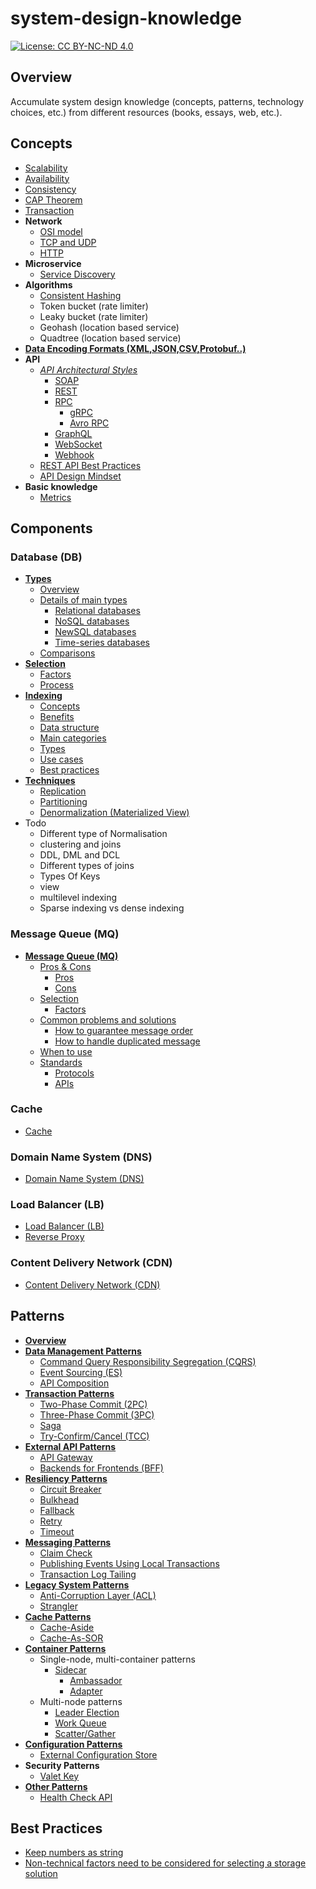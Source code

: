 # system-design-knowledge

[![License: CC BY-NC-ND 4.0](https://licensebuttons.net/l/by-nc-nd/4.0/80x15.png)](https://creativecommons.org/licenses/by-nc-nd/4.0/)

## Overview
Accumulate system design knowledge (concepts, patterns, technology choices, etc.) from different resources (books, essays, web, etc.).

## Concepts

- [Scalability](concepts/Scalability.md)
- [Availability](concepts/Availability.md)
- [Consistency](concepts/Consistency.md)
- [CAP Theorem](concepts/CAP_Theorem.md)
- [Transaction](concepts/Transaction.md)
- **Network**
   - [OSI model](concepts/network/OSI_Model.md)
   - [TCP and UDP](concepts/network/TCP_UDP.md)
   - [HTTP](concepts/network/HTTP.md)
- **Microservice**
   - [Service Discovery](concepts/Service_Discovery.md)
- **Algorithms**
   - [Consistent Hashing](concepts/Consistent_Hashing.md)
   - Token bucket (rate limiter)
   - Leaky bucket (rate limiter)
   - Geohash (location based service)
   - Quadtree (location based service)
- [**Data Encoding Formats (XML,JSON,CSV,Protobuf..)**](concepts/Data_Encoding_Formats.md)
- **API**
   - [*API Architectural Styles*](concepts/api/API_Architectural_Styles.md)
      - [SOAP](concepts/api/API_Architectural_Styles.md#soap)
      - [REST](concepts/api/API_Architectural_Styles.md#rest)
      - [RPC](concepts/api/API_Architectural_Styles.md#rpc)
         - [gRPC](concepts/api/API_Architectural_Styles.md#grpc)
         - [Avro RPC](concepts/api/API_Architectural_Styles.md#avro-rpc)
      - [GraphQL](concepts/api/API_Architectural_Styles.md#graphql)
      - [WebSocket](concepts/api/API_Architectural_Styles.md#websocket)
      - [Webhook](concepts/api/API_Architectural_Styles.md#webhook)
   - [REST API Best Practices](concepts/api/REST_API_Best_Practices.md)
   - [API Design Mindset](concepts/api/API_Design_Mindset.md)
- **Basic knowledge**
   - [Metrics](concepts/Metrics.md)

## Components
### Database (DB)
- [**Types**](components/database/Database_Types.md)
   - [Overview](components/database/Database_Types.md#overview)
   - [Details of main types](components/database/Database_Types.md#details-of-main-types)
      - [Relational databases](components/database/Database_Types.md#relational-databases)
      - [NoSQL databases](components/database/Database_Types.md#nosql-databases)
      - [NewSQL databases](components/database/Database_Types.md#newsql-databases)
      - [Time-series databases](components/database/Database_Types.md#time-series-databases)
   - [Comparisons](components/database/Database_Types.md#comparisons)
- [**Selection**](components/database/Database_Selection.md)
   - [Factors](components/database/Database_Selection.md#factors)
   - [Process](components/database/Database_Selection.md#process)
- [**Indexing**](components/database/Database_Indexing.md)
   - [Concepts](components/database/Database_Indexing.md#concepts)
   - [Benefits](components/database/Database_Indexing.md#benefits)
   - [Data structure](components/database/Database_Indexing.md#data-structure)
   - [Main categories](components/database/Database_Indexing.md#main-categories)
   - [Types](components/database/Database_Indexing.md#types)
   - [Use cases](components/database/Database_Indexing.md#use-cases)
   - [Best practices](components/database/Database_Indexing.md#best-practices)
- [**Techniques**](components/database/Database_Techniques.md)
   - [Replication](components/database/Database_Techniques.md#replication)
   - [Partitioning](components/database/Database_Techniques.md#partitioning)
   - [Denormalization (Materialized View)](components/database/Database_Techniques.md#denormalization-materialized-view)
- Todo
   - Different type of Normalisation
   - clustering and joins
   - DDL, DML and DCL
   - Different types of joins
   - Types Of Keys
   - view
   - multilevel indexing
   - Sparse indexing vs dense indexing
### Message Queue (MQ)
- [**Message Queue (MQ)**](components/message_queue/Message_Queue.md)
   - [Pros & Cons](components/message_queue/Message_Queue.md#pros--cons)
      - [Pros](components/message_queue/Message_Queue.md#pros)
      - [Cons](components/message_queue/Message_Queue.md#cons)
   - [Selection](components/message_queue/Message_Queue.mdselection)
      - [Factors](components/message_queue/Message_Queue.mdfactors)
   - [Common problems and solutions](components/message_queue/Message_Queue.md#common-problems-and-solutions)
      - [How to guarantee message order](components/message_queue/Message_Queue.md#how-to-guarantee-message-order)
      - [How to handle duplicated message](components/message_queue/Message_Queue.md#how-to-handle-duplicated-message)
   - [When to use](components/message_queue/Message_Queue.md#when-to-use)
   - [Standards](components/message_queue/Message_Queue.md#standards)
      - [Protocols](components/message_queue/Message_Queue.md#protocols)
      - [APIs](components/message_queue/Message_Queue.md#apis)

### Cache
- [Cache](components/Cache.md)

### Domain Name System (DNS)
- [Domain Name System (DNS)](components/Domain_Name_System.md)

### Load Balancer (LB)
- [Load Balancer (LB)](components/Load_Balancer.md)
- [Reverse Proxy](components/Reverse_Proxy.md)

### Content Delivery Network (CDN)
- [Content Delivery Network (CDN)](components/Content_Delivery_Network.md)

## Patterns
- [**Overview**](patterns/README.md)
- [**Data Management Patterns**](#data-management-patterns)
   - [Command Query Responsibility Segregation (CQRS)](patterns/data_management_patterns/Command_Query_Responsibility_Segregation.md)
   - [Event Sourcing (ES)](patterns/data_management_patterns/Event_Sourcing.md)
   - [API Composition](patterns/data_management_patterns/API_Composition.md)
- [**Transaction Patterns**](#transaction-patterns)
   - [Two-Phase Commit (2PC)](patterns/transaction_patterns/Two_Phase_Commit.md)
   - [Three-Phase Commit (3PC)](patterns/transaction_patterns/Three_Phase_Commit.md)
   - [Saga](patterns/transaction_patterns/Saga.md)
   - [Try-Confirm/Cancel (TCC)](patterns/transaction_patterns/Try_Confirm_Cancel.md)
- [**External API Patterns**](#external-api-patterns)
   - [API Gateway](patterns/external_api_patterns/API_Gateway.md)
   - [Backends for Frontends (BFF)](patterns/external_api_patterns/Backends_For_Frontends.md)
- [**Resiliency Patterns**](#resiliency-patterns)
   - [Circuit Breaker](patterns/resiliency_patterns/Circuit_Breaker.md)
   - [Bulkhead](patterns/resiliency_patterns/Bulkhead.md)
   - [Fallback](patterns/resiliency_patterns/Fallback.md)
   - [Retry](patterns/resiliency_patterns/Retry.md)
   - [Timeout](patterns/resiliency_patterns/Timeout.md)
- [**Messaging Patterns**](#messaging-patterns)
   - [Claim Check](patterns/messaging_patterns/Claim_Check.md)
   - [Publishing Events Using Local Transactions](patterns/messaging_patterns/Publishing_Events_Using_Local_Transactions.md)
   - [Transaction Log Tailing](patterns/messaging_patterns/Transaction_Log_Tailing.md)
- [**Legacy System Patterns**](#legacy-system-patterns)
   - [Anti-Corruption Layer (ACL)](patterns/legacy_system_patterns/Anti_Corruption_Layer.md)
   - [Strangler](patterns/legacy_system_patterns/Strangler.md)
- [**Cache Patterns**](#cache-patterns)
   - [Cache-Aside](patterns/cache_patterns/Cache_Aside.md)
   - [Cache-As-SOR](patterns/cache_patterns/Cache_As_Sor.md)
- [**Container Patterns**](#container-patterns)
   - Single-node, multi-container patterns
      - [Sidecar](patterns/container_patterns/Sidecar.md)
         - [Ambassador](patterns/container_patterns/Ambassador.md)
         - [Adapter](patterns/container_patterns/Adapter.md)
   - Multi-node patterns
      - [Leader Election](patterns/container_patterns/Leader_Election.md)
      - [Work Queue](patterns/container_patterns/Work_Queue.md)
      - [Scatter/Gather](patterns/container_patterns/Scatter_Gather.md)
- [**Configuration Patterns**](#configuration-patterns)
   - [External Configuration Store](patterns/configuration_patterns/External_Configuration_Store.md)
- **Security Patterns**
   - [Valet Key](patterns/security_patterns/Valet_Key.md)
- [**Other Patterns**](#other-patterns)
   - [Health Check API](patterns/other_patterns/Health_Check_API.md)

## Best Practices
- [Keep numbers as string](best_practices/Keep_Numbers_As_String.md)
- [Non-technical factors need to be considered for selecting a storage solution](best_practices/Non_Technical_Factors_Need_To_Be_Considered_For_Selecting_Storage_Solution.md)
